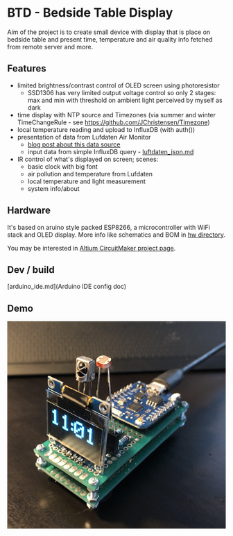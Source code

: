 # BTD - Bedside Table Display

Aim of the project is to create small device with display that is place on bedside table and present time, temperature and air quality info fetched from remote server and more.

## Features

* limited brightness/contrast control of OLED screen using photoresistor
  * SSD1306 has very limited output voltage control so only 2 stages: max and min with threshold on ambient light perceived by myself as dark
* time display with NTP source and Timezones (via summer and winter TimeChangeRule - see https://github.com/JChristensen/Timezone)
* local temperature reading and upload to InfluxDB (with auth())
* presentation of data from Lufdaten Air Monitor
  * [blog post about this data source](https://blog.dsinf.net/2019/01/budowa-stacji-pogody-z-czujnikiem-smogu-i-prezentacja-danych/)
  * input data from simple InfluxDB query - [luftdaten_json.md](luftdaten_json.md)
* IR control of what's displayed on screen; scenes:
  * basic clock with big font
  * air pollution and temperature from Lufdaten
  * local temperature and light measurement
  * system info/about

## Hardware

It's based on aruino style packed ESP8266, a microcontroller with WiFi stack and OLED display. More info like schematics and BOM in [hw directory](https://github.com/danielskowronski/btd/tree/master/hw).

You may be interested in [Altium CircuitMaker project page](https://workspace.circuitmaker.com/Projects/Details/danielskowronski/btd).

## Dev / build

[arduino_ide.md](Arduino IDE config doc)

## Demo
![](hw/btd.png?raw=true)